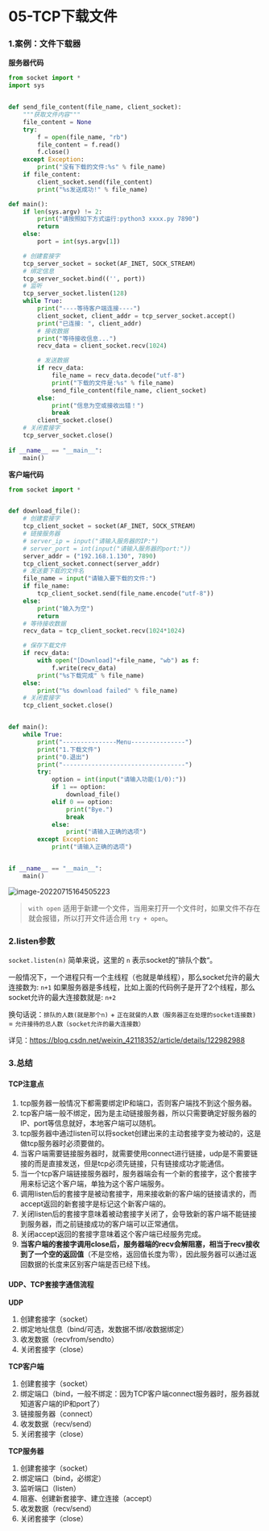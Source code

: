 # 05-TCP下载文件

### 1.案例：文件下载器

**服务器代码**

```python
from socket import *
import sys


def send_file_content(file_name, client_socket):
    """获取文件内容"""
    file_content = None
    try:
        f = open(file_name, "rb")
        file_content = f.read()
        f.close()
    except Exception:
        print("没有下载的文件:%s" % file_name)
    if file_content:
        client_socket.send(file_content)
        print("%s发送成功!" % file_name)

def main():
    if len(sys.argv) != 2:
        print("请按照如下方式运行:python3 xxxx.py 7890")
        return
    else:
        port = int(sys.argv[1])

    # 创建套接字
    tcp_server_socket = socket(AF_INET, SOCK_STREAM)
    # 绑定信息
    tcp_server_socket.bind(('', port))
    # 监听
    tcp_server_socket.listen(128)
    while True:
        print("----等待客户端连接----")
        client_socket, client_addr = tcp_server_socket.accept()
        print("已连接: ", client_addr)
        # 接收数据
        print("等待接收信息...")
        recv_data = client_socket.recv(1024)

        # 发送数据
        if recv_data:
            file_name = recv_data.decode("utf-8")
            print("下载的文件是:%s" % file_name)
            send_file_content(file_name, client_socket)
        else:
            print("信息为空或接收出错！")
            break
        client_socket.close()
    # 关闭套接字
    tcp_server_socket.close()
    
if __name__ == "__main__":
    main()
```

**客户端代码**

```python
from socket import *


def download_file():
    # 创建套接字
    tcp_client_socket = socket(AF_INET, SOCK_STREAM)
    # 链接服务器
    # server_ip = input("请输入服务器的IP:")
    # server_port = int(input("请输入服务器的port:"))
    server_addr = ("192.168.1.130", 7890)
    tcp_client_socket.connect(server_addr)
    # 发送要下载的文件名
    file_name = input("请输入要下载的文件:")
    if file_name:
        tcp_client_socket.send(file_name.encode("utf-8"))
    else:
        print("输入为空")
        return
    # 等待接收数据
    recv_data = tcp_client_socket.recv(1024*1024)

    # 保存下载文件
    if recv_data:
        with open("[Download]"+file_name, "wb") as f:
            f.write(recv_data)
        print("%s下载完成" % file_name)
    else:
        print("%s download failed" % file_name)
    # 关闭套接字
    tcp_client_socket.close()


def main():
    while True:
        print("---------------Menu---------------")
        print("1.下载文件")
        print("0.退出")
        print("----------------------------------")
        try:
            option = int(input("请输入功能(1/0):"))
            if 1 == option:
                download_file()
            elif 0 == option:
                print("Bye.")
                break
            else:
                print("请输入正确的选项")
        except Exception:
            print("请输入正确的选项")


if __name__ == "__main__":
    main()
```

![image-20220715164505223](D:\Typora\my_file\图片\image-20220715164505223.png)

> `with open` 适用于新建一个文件，当用来打开一个文件时，如果文件不存在就会报错，所以打开文件适合用 `try + open`。

### 2.listen参数

`socket.listen(n)`
 简单来说，这里的 `n` 表示socket的”排队个数“。

一般情况下，一个进程只有一个主线程（也就是单线程），那么socket允许的最大连接数为: `n+1`
 如果服务器是多线程，比如上面的代码例子是开了2个线程，那么socket允许的最大连接数就是: `n+2`

换句话说：`排队的人数(就是那个n)` + `正在就餐的人数（服务器正在处理的socket连接数)` = `允许接待的总人数（socket允许的最大连接数）`

详见：https://blog.csdn.net/weixin_42118352/article/details/122982988

### 3.总结

#### TCP注意点

1. tcp服务器一般情况下都需要绑定IP和端口，否则客户端找不到这个服务器。
2. tcp客户端一般不绑定，因为是主动链接服务器，所以只需要确定好服务器的IP、port等信息就好，本地客户端可以随机。
3. tcp服务器中通过listen可以将socket创建出来的主动套接字变为被动的，这是做tcp服务器时必须要做的。
4. 当客户端需要链接服务器时，就需要使用connect进行链接，udp是不需要链接的而是直接发送，但是tcp必须先链接，只有链接成功才能通信。
5. 当一个tcp客户端链接服务器时，服务器端会有一个新的套接字，这个套接字用来标记这个客户端，单独为这个客户端服务。
6. 调用listen后的套接字是被动套接字，用来接收新的客户端的链接请求的，而accept返回的新套接字是标记这个新客户端的。
7. 关闭listen后的套接字意味着被动套接字关闭了，会导致新的客户端不能链接到服务器，而之前链接成功的客户端可以正常通信。
8. 关闭accept返回的套接字意味着这个客户端已经服务完成。
9. **当客户端的套接字调用close后，服务器端的recv会解阻塞，相当于recv接收到了一个空的返回值**（不是空格，返回值长度为零），因此服务器可以通过返回数据的长度来区别客户端是否已经下线。

#### UDP、TCP套接字通信流程

**UDP**

1. 创建套接字（socket）
2. 绑定地址信息（bind/可选，发数据不绑/收数据绑定）
3. 收发数据（recvfrom/sendto）
4. 关闭套接字（close）

**TCP客户端**

1. 创建套接字（socket）
2. 绑定端口（bind，一般不绑定：因为TCP客户端connect服务器时，服务器就知道客户端的IP和port了）
3. 链接服务器（connect）
4. 收发数据（recv/send）
5. 关闭套接字（close）

**TCP服务器**

1. 创建套接字（socket）
2. 绑定端口（bind，必绑定）
3. 监听端口（listen）
4. 阻塞、创建新套接字、建立连接（accept）
5. 收发数据（recv/send）
6. 关闭套接字（close）

